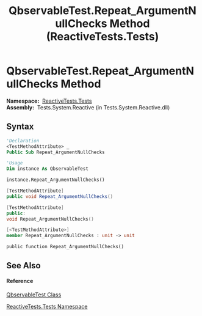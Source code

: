 ﻿---
title: QbservableTest.Repeat_ArgumentNullChecks Method  (ReactiveTests.Tests)
TOCTitle: Repeat_ArgumentNullChecks Method
ms:assetid: M:ReactiveTests.Tests.QbservableTest.Repeat_ArgumentNullChecks
ms:mtpsurl: https://msdn.microsoft.com/en-us/library/reactivetests.tests.qbservabletest.repeat_argumentnullchecks(v=VS.103)
ms:contentKeyID: 36620911
ms.date: 06/28/2011
mtps_version: v=VS.103
f1_keywords:
- ReactiveTests.Tests.QbservableTest.Repeat_ArgumentNullChecks
dev_langs:
- CSharp
- JScript
- VB
- FSharp
- c++
---

# QbservableTest.Repeat\_ArgumentNullChecks Method

**Namespace:**  [ReactiveTests.Tests](hh289046\(v=vs.103\).md)  
**Assembly:**  Tests.System.Reactive (in Tests.System.Reactive.dll)

## Syntax

``` vb
'Declaration
<TestMethodAttribute> _
Public Sub Repeat_ArgumentNullChecks
```

``` vb
'Usage
Dim instance As QbservableTest

instance.Repeat_ArgumentNullChecks()
```

``` csharp
[TestMethodAttribute]
public void Repeat_ArgumentNullChecks()
```

``` c++
[TestMethodAttribute]
public:
void Repeat_ArgumentNullChecks()
```

``` fsharp
[<TestMethodAttribute>]
member Repeat_ArgumentNullChecks : unit -> unit 
```

``` jscript
public function Repeat_ArgumentNullChecks()
```

## See Also

#### Reference

[QbservableTest Class](hh315250\(v=vs.103\).md)

[ReactiveTests.Tests Namespace](hh289046\(v=vs.103\).md)

